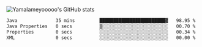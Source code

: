 ![Yamalameyooooo's GitHub stats](https://github-readme-stats.vercel.app/api?username=yamalameyooooo&theme=transparent&show_icons=true\&show=reviews,discussions_started,discussions_answered,prs_merged,prs_merged_percentage)

<!--START_SECTION:waka-->

```txt
Java              35 mins         ████████████████████████▓   98.95 %
Java Properties   0 secs          ▒░░░░░░░░░░░░░░░░░░░░░░░░   00.70 %
Properties        0 secs          ░░░░░░░░░░░░░░░░░░░░░░░░░   00.34 %
XML               0 secs          ░░░░░░░░░░░░░░░░░░░░░░░░░   00.00 %
```

<!--END_SECTION:waka-->
